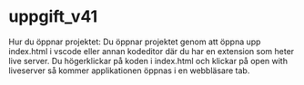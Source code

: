 # uppgift_v41

Hur du öppnar projektet:
Du öppnar projektet genom att öppna upp index.html i vscode eller annan kodeditor där du har en extension som heter live server. Du högerklickar på koden i index.html och klickar på open with liveserver så kommer applikationen öppnas i en webbläsare tab.
